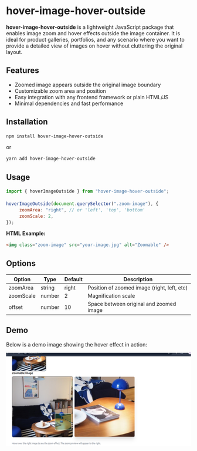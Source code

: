 # hover-image-hover-outside

**hover-image-hover-outside** is a lightweight JavaScript package that enables image zoom and hover effects outside the image container. It is ideal for product galleries, portfolios, and any scenario where you want to provide a detailed view of images on hover without cluttering the original layout.

## Features

-    Zoomed image appears outside the original image boundary
-    Customizable zoom area and position
-    Easy integration with any frontend framework or plain HTML/JS
-    Minimal dependencies and fast performance

## Installation

```bash
npm install hover-image-hover-outside
```

or

```bash
yarn add hover-image-hover-outside
```

## Usage

```js
import { hoverImageOutside } from "hover-image-hover-outside";

hoverImageOutside(document.querySelector(".zoom-image"), {
     zoomArea: "right", // or 'left', 'top', 'bottom'
     zoomScale: 2,
});
```

**HTML Example:**

```html
<img class="zoom-image" src="your-image.jpg" alt="Zoomable" />
```

## Options

| Option    | Type   | Default | Description                                 |
| --------- | ------ | ------- | ------------------------------------------- |
| zoomArea  | string | right   | Position of zoomed image (right, left, etc) |
| zoomScale | number | 2       | Magnification scale                         |
| offset    | number | 10      | Space between original and zoomed image     |

## Demo

Below is a demo image showing the hover effect in action:

<img src="/public/demo-screenshot.png" alr="Demo Image">
